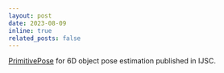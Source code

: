 ```yaml
---
layout: post
date: 2023-08-09
inline: true
related_posts: false
---
```


[PrimitivePose](https://www.worldscientific.com/doi/10.1142/S1793351X23620027) for 6D object pose estimation published in IJSC.